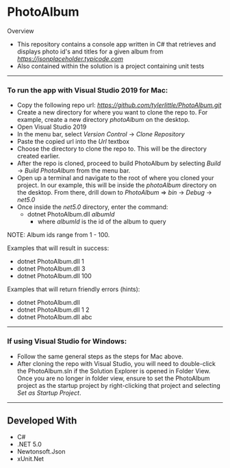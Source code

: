 # PhotoAlbum
Overview
- This repository contains a console app written in C# that retrieves and displays photo id's and titles for a given album from <i>https://jsonplaceholder.typicode.com</i>
- Also contained within the solution is a project containing unit tests

---

### To run the app with Visual Studio 2019 for Mac:
- Copy the following repo url:  <i>https://github.com/tylerlittle/PhotoAlbum.git</i>
- Create a new directory for where you want to clone the repo to.  For example, create a new directory <i>photoAlbum</i> on the desktop.
- Open Visual Studio 2019
- In the menu bar, select <i>Version Control</i> &rarr; <i>Clone Repository</i>
- Paste the copied url into the <i>Url</i> textbox
- Choose the directory to clone the repo to.  This will be the directory created earlier.
- After the repo is cloned, proceed to build PhotoAlbum by selecting <i>Build</i> &rarr; <i>Build PhotoAlbum</i> from the menu bar.
- Open up a terminal and navigate to the root of where you cloned your project.  In our example, this will be inside the <i>photoAlbum</i> directory on the desktop.  From there, drill down to <i>PhotoAlbum</i> => <i>bin</i> &rarr; <i>Debug</i> &rarr; <i>net5.0</i>
- Once inside the <i>net5.0</i> directory, enter the command:
  - dotnet PhotoAlbum.dll <i>albumId</i>
    - where <i>albumId</i> is the id of the album to query

NOTE: Album ids range from 1 - 100.

Examples that will result in success:
- dotnet PhotoAlbum.dll 1
- dotnet PhotoAlbum.dll 3
- dotnet PhotoAlbum.dll 100

Examples that will return friendly errors (hints):
- dotnet PhotoAlbum.dll
- dotnet PhotoAlbum.dll 1 2
- dotnet PhotoAlbum.dll abc

---
### If using Visual Studio for Windows:
- Follow the same general steps as the steps for Mac above.
- After cloning the repo with Visual Studio, you will need to double-click the PhotoAlbum.sln if the Solution Explorer is opened in Folder View.  Once you are no longer in folder view, ensure to set the PhotoAlbum project as the startup project by right-clicking that project and selecting <i>Set as Startup Project</i>.

---
## Developed With
- C#
- .NET 5.0
- Newtonsoft.Json
- <span>xUnit.Net</span>